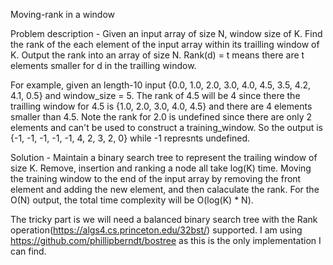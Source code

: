 Moving-rank in a window

Problem description - Given an input array of size N, window size of K. Find the rank of the each element of the input array within its trailling window of K. Output the rank into an array of size N. Rank(d) = t means there are t elements smaller for d in the trailling window.

For example, given an length-10 input {0.0, 1.0, 2.0, 3.0, 4.0, 4.5, 3.5, 4.2, 4.1, 0.5} and window_size = 5. The rank of 4.5 will be 4 since there the trailling window for 4.5 is {1.0, 2.0, 3.0, 4.0, 4.5} and there are 4 elements smaller than 4.5. Note the rank for 2.0 is undefined since there are only 2 elements and can't be used to construct a training_window. So the output is {-1, -1, -1, -1, -1, 4, 2, 3, 2, 0} while -1 represnts undefined.

Solution - Maintain a binary search tree to represent the trailing window of size K. Remove, insertion and ranking a node all take log(K) time. Moving the training window to the end of the input array by removing the front element and adding the new element, and then calaculate the rank. For the O(N) output, the total time complexity will be O(log(K) * N).

The tricky part is we will need a balanced binary search tree with the Rank operation(https://algs4.cs.princeton.edu/32bst/) supported. I am using https://github.com/phillipberndt/bostree as this is the only implementation I can find.

